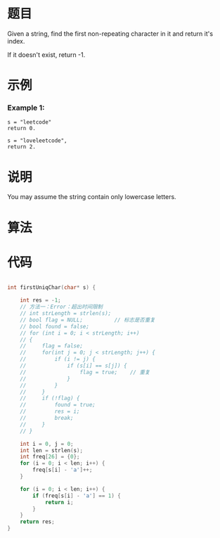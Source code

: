 # 题目

Given a string, find the first non-repeating character in it and return it's index.

If it doesn't exist, return -1.



# 示例

### Example 1:

```
s = "leetcode"
return 0.

s = "loveleetcode",
return 2.
```



# 说明

You may assume the string contain only lowercase letters.



# 算法





# 代码

```c

int firstUniqChar(char* s) {

    int res = -1;
    // 方法一：Error：超出时间限制
    // int strLength = strlen(s);
    // bool flag = NULL;          // 标志是否重复
    // bool found = false;
    // for (int i = 0; i < strLength; i++)
    // {
    //     flag = false;
    //     for(int j = 0; j < strLength; j++) {
    //         if (i != j) {
    //             if (s[i] == s[j]) {
    //                 flag = true;    // 重复
    //             }
    //         }
    //     }
    //     if (!flag) {
    //         found = true;
    //         res = i;
    //         break;
    //     }
    // }

    int i = 0, j = 0;
    int len = strlen(s);
    int freq[26] = {0};
    for (i = 0; i < len; i++) {
        freq[s[i] - 'a']++;
    }

    for (i = 0; i < len; i++) {
        if (freq[s[i] - 'a'] == 1) {
            return i;
        }
    }
    return res;
}

```

